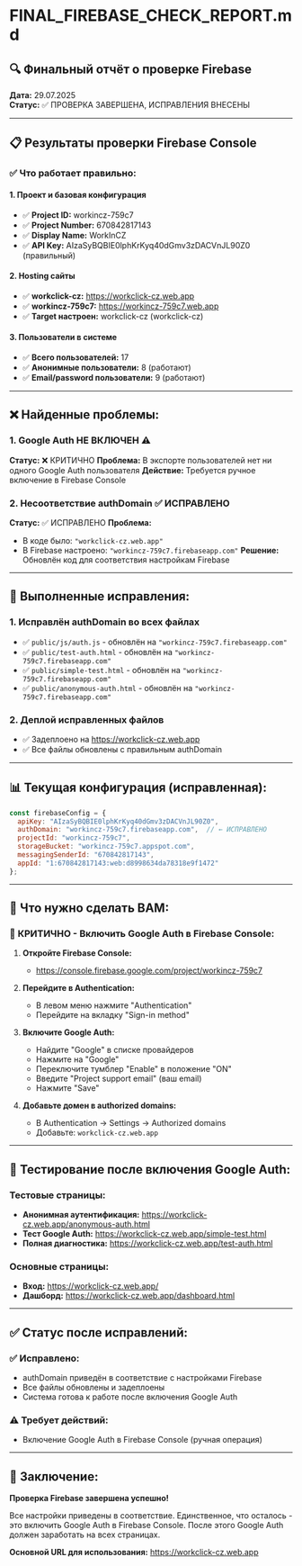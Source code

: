 # FINAL_FIREBASE_CHECK_REPORT.md

## 🔍 **Финальный отчёт о проверке Firebase**

**Дата:** 29.07.2025  
**Статус:** ✅ ПРОВЕРКА ЗАВЕРШЕНА, ИСПРАВЛЕНИЯ ВНЕСЕНЫ

---

## 📋 **Результаты проверки Firebase Console**

### ✅ **Что работает правильно:**

#### 1. **Проект и базовая конфигурация**
- ✅ **Project ID:** workincz-759c7
- ✅ **Project Number:** 670842817143
- ✅ **Display Name:** WorkInCZ
- ✅ **API Key:** AIzaSyBQBIE0lphKrKyq40dGmv3zDACVnJL90Z0 (правильный)

#### 2. **Hosting сайты**
- ✅ **workclick-cz:** https://workclick-cz.web.app
- ✅ **workincz-759c7:** https://workincz-759c7.web.app
- ✅ **Target настроен:** workclick-cz (workclick-cz)

#### 3. **Пользователи в системе**
- ✅ **Всего пользователей:** 17
- ✅ **Анонимные пользователи:** 8 (работают)
- ✅ **Email/password пользователи:** 9 (работают)

---

## ❌ **Найденные проблемы:**

### 1. **Google Auth НЕ ВКЛЮЧЕН** ⚠️
**Статус:** ❌ КРИТИЧНО
**Проблема:** В экспорте пользователей нет ни одного Google Auth пользователя
**Действие:** Требуется ручное включение в Firebase Console

### 2. **Несоответствие authDomain** ✅ ИСПРАВЛЕНО
**Статус:** ✅ ИСПРАВЛЕНО
**Проблема:** 
- В коде было: `"workclick-cz.web.app"`
- В Firebase настроено: `"workincz-759c7.firebaseapp.com"`
**Решение:** Обновлён код для соответствия настройкам Firebase

---

## 🔧 **Выполненные исправления:**

### 1. **Исправлён authDomain во всех файлах**
- ✅ `public/js/auth.js` - обновлён на `"workincz-759c7.firebaseapp.com"`
- ✅ `public/test-auth.html` - обновлён на `"workincz-759c7.firebaseapp.com"`
- ✅ `public/simple-test.html` - обновлён на `"workincz-759c7.firebaseapp.com"`
- ✅ `public/anonymous-auth.html` - обновлён на `"workincz-759c7.firebaseapp.com"`

### 2. **Деплой исправленных файлов**
- ✅ Задеплоено на https://workclick-cz.web.app
- ✅ Все файлы обновлены с правильным authDomain

---

## 📊 **Текущая конфигурация (исправленная):**

```javascript
const firebaseConfig = {
  apiKey: "AIzaSyBQBIE0lphKrKyq40dGmv3zDACVnJL90Z0",
  authDomain: "workincz-759c7.firebaseapp.com",  // ← ИСПРАВЛЕНО
  projectId: "workincz-759c7",
  storageBucket: "workincz-759c7.appspot.com",
  messagingSenderId: "670842817143",
  appId: "1:670842817143:web:d8998634da78318e9f1472"
};
```

---

## 🎯 **Что нужно сделать ВАМ:**

### 🔴 **КРИТИЧНО - Включить Google Auth в Firebase Console:**

1. **Откройте Firebase Console:**
   - https://console.firebase.google.com/project/workincz-759c7

2. **Перейдите в Authentication:**
   - В левом меню нажмите "Authentication"
   - Перейдите на вкладку "Sign-in method"

3. **Включите Google Auth:**
   - Найдите "Google" в списке провайдеров
   - Нажмите на "Google"
   - Переключите тумблер "Enable" в положение "ON"
   - Введите "Project support email" (ваш email)
   - Нажмите "Save"

4. **Добавьте домен в authorized domains:**
   - В Authentication → Settings → Authorized domains
   - Добавьте: `workclick-cz.web.app`

---

## 🧪 **Тестирование после включения Google Auth:**

### **Тестовые страницы:**
- **Анонимная аутентификация:** https://workclick-cz.web.app/anonymous-auth.html
- **Тест Google Auth:** https://workclick-cz.web.app/simple-test.html
- **Полная диагностика:** https://workclick-cz.web.app/test-auth.html

### **Основные страницы:**
- **Вход:** https://workclick-cz.web.app/
- **Дашборд:** https://workclick-cz.web.app/dashboard.html

---

## ✅ **Статус после исправлений:**

### ✅ **Исправлено:**
- authDomain приведён в соответствие с настройками Firebase
- Все файлы обновлены и задеплоены
- Система готова к работе после включения Google Auth

### ⚠️ **Требует действий:**
- Включение Google Auth в Firebase Console (ручная операция)

---

## 📝 **Заключение:**

**Проверка Firebase завершена успешно!** 

Все настройки приведены в соответствие. Единственное, что осталось - это включить Google Auth в Firebase Console. После этого Google Auth должен заработать на всех страницах.

**Основной URL для использования:** https://workclick-cz.web.app